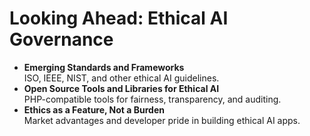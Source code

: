 # Looking Ahead: Ethical AI Governance

* **Emerging Standards and Frameworks**\
  ISO, IEEE, NIST, and other ethical AI guidelines.
* **Open Source Tools and Libraries for Ethical AI**\
  PHP-compatible tools for fairness, transparency, and auditing.
* **Ethics as a Feature, Not a Burden**\
  Market advantages and developer pride in building ethical AI apps.
